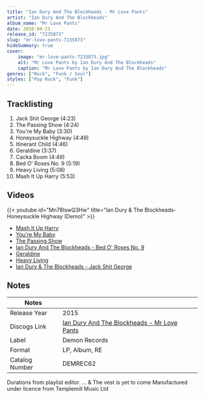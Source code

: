 ```yaml
---
title: "Ian Dury And The Blockheads - Mr Love Pants"
artist: "Ian Dury And The Blockheads"
album_name: "Mr Love Pants"
date: 2016-09-21
release_id: "7235873"
slug: "mr-love-pants-7235873"
hideSummary: true
cover:
    image: "mr-love-pants-7235873.jpg"
    alt: "Mr Love Pants by Ian Dury And The Blockheads"
    caption: "Mr Love Pants by Ian Dury And The Blockheads"
genres: ["Rock", "Funk / Soul"]
styles: ["Pop Rock", "Funk"]
---
```

## Tracklisting
1. Jack Shit George (4:23)
2. The Passing Show (4:24)
3. You're My Baby (3:30)
4. Honeysuckle Highway (4:49)
5. Itinerant Child (4:46)
6. Geraldine (3:37)
7. Cacka Boom (4:49)
8. Bed O' Roses No. 9 (5:19)
9. Heavy Living (5:08)
10. Mash It Up Harry (5:53)

## Videos
{{< youtube id="Mn78lswQ3Hw" title="Ian Dury & The Blockheads- Honeysuckle Highway (Demo)" >}}
- [Mash It Up Harry](https://www.youtube.com/watch?v=MNV1SAc7z2M)
- [You're My Baby](https://www.youtube.com/watch?v=EmlL0LmiNPM)
- [The Passing Show](https://www.youtube.com/watch?v=8-HL4zg1h6c)
- [Ian Dury And The Blockheads - Bed O' Roses No. 9](https://www.youtube.com/watch?v=bABopKlvXN8)
- [Geraldine](https://www.youtube.com/watch?v=adzFl4xqR2k)
- [Heavy Living](https://www.youtube.com/watch?v=3wdt9eExM4M)
- [Ian Dury & The Blockheads - Jack Shit George](https://www.youtube.com/watch?v=BVhbpOYccjg)

## Notes
| Notes          |             |
| ---------------| ----------- |
| Release Year   | 2015 |
| Discogs Link   | [Ian Dury And The Blockheads - Mr Love Pants](https://www.discogs.com/release/7235873-Ian-Dury-And-The-Blockheads-Mr-Love-Pants) |
| Label          | Demon Records |
| Format         | LP, Album, RE |
| Catalog Number | DEMREC62 |

Durations from playlist editor. ... & The vest is yet to come Manufactured under licence from Templemill Music Ltd
